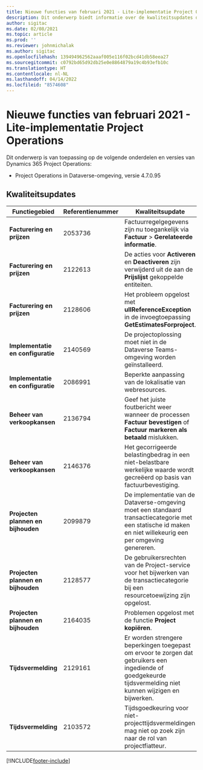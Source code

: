 ```yaml
---
title: Nieuwe functies van februari 2021 - Lite-implementatie Project Operations
description: Dit onderwerp biedt informatie over de kwaliteitsupdates die beschikbaar zijn in de release van februari 2021 voor de Lite-implementatie van Project Operations.
author: sigitac
ms.date: 02/08/2021
ms.topic: article
ms.prod: ''
ms.reviewer: johnmichalak
ms.author: sigitac
ms.openlocfilehash: 139494962562aaaf005e116f02bcd41db58eea27
ms.sourcegitcommit: c0792bd65d92db25e0e8864879a19c4b93efb10c
ms.translationtype: HT
ms.contentlocale: nl-NL
ms.lasthandoff: 04/14/2022
ms.locfileid: "8574608"
---
```

# <a name="whats-new-february-2021---project-operations-lite-deployment"></a>Nieuwe functies van februari 2021 - Lite-implementatie Project Operations

Dit onderwerp is van toepassing op de volgende onderdelen en versies van Dynamics 365 Project Operations:

  - Project Operations in Dataverse-omgeving, versie 4.7.0.95

## <a name="quality-updates"></a>Kwaliteitsupdates

| **Functiegebied** | **Referentienummer** | **Kwaliteitsupdate** |
| --- | --- | --- |
| **Facturering en prijzen** | 2053736 | Factuurregelgegevens zijn nu toegankelijk via **Factuur** > **Gerelateerde informatie**. |
| **Facturering en prijzen** | 2122613 | De acties voor **Activeren** en **Deactiveren** zijn verwijderd uit de aan de **Prijslijst** gekoppelde entiteiten. |
| **Facturering en prijzen** | 2128606 | Het probleem opgelost met **ullReferenceException** in de invoegtoepassing **GetEstimatesForproject**. |
| **Implementatie en configuratie** | 2140569 | De projectoplossing moet niet in de Dataverse Teams-omgeving worden geïnstalleerd. |
| **Implementatie en configuratie** | 2086991 | Beperkte aanpassing van de lokalisatie van webresources. |
| **Beheer van verkoopkansen** | 2136794 | Geef het juiste foutbericht weer wanneer de processen **Factuur bevestigen** of **Factuur markeren als betaald** mislukken. |
| **Beheer van verkoopkansen** | 2146376 | Het gecorrigeerde belastingbedrag in een niet-belastbare werkelijke waarde wordt gecreëerd op basis van factuurbevestiging. |
| **Projecten plannen en bijhouden** | 2099879 | De implementatie van de Dataverse-omgeving moet een standaard transactiecategorie met een statische id maken en niet willekeurig een per omgeving genereren. |
| **Projecten plannen en bijhouden** | 2128577 | De gebruikersrechten van de Project-service voor het bijwerken van de transactiecategorie bij een resourcetoewijzing zijn opgelost. |
| **Projecten plannen en bijhouden** | 2164035 | Problemen opgelost met de functie **Project kopiëren**. |
| **Tijdsvermelding** | 2129161 | Er worden strengere beperkingen toegepast om ervoor te zorgen dat gebruikers een ingediende of goedgekeurde tijdsvermelding niet kunnen wijzigen en bijwerken. |
| **Tijdsvermelding** | 2103572 | Tijdsgoedkeuring voor niet-projecttijdsvermeldingen mag niet op zoek zijn naar de rol van projectfiatteur. |


[!INCLUDE[footer-include](../../includes/footer-banner.md)]